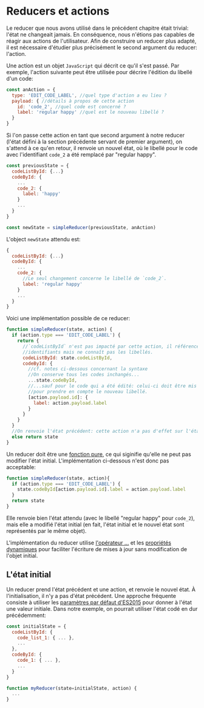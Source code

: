 # Reducers et actions

Le reducer que nous avons utilisé dans le précédent chapitre était trivial: l'état ne changeait jamais. En conséquence, nous n'étions pas capables de réagir aux actions de l'utilisateur. Afin de construire un reducer plus adapté, il est nécessaire d'étudier plus précisément le second argument du reducer: l'action.

Une action est un objet `JavaScript` qui décrit ce qu'il s'est passé. Par exemple, l'action suivante peut être utilisée pour décrire l'édition du libellé d'un code:

```javascript
const anAction = {
  type: 'EDIT_CODE_LABEL', //quel type d'action a eu lieu ?
  payload: { //détails à propos de cette action
    id: 'code_2', //quel code est concerné ?
    label: 'regular happy' //quel est le nouveau libellé ?
  }
}
```

Si l'on passe cette action en tant que second argument à notre reducer (l'état défini à la section précédente servant de premier argument), on s'attend à ce qu'en retour, il renvoie un nouvel état, où le libellé pour le code avec l'identifiant `code_2` a été remplacé par "regular happy".

```javascript
const previousState = {
  codeListById: {...}
  codeById: {
    ...
    code_2: {
      label: 'happy'
    }
    ...
  }
}

const newState = simpleReducer(previousState, anAction)
```
L'object `newState` attendu est:

```javascript
{
  codeListById: {...}
  codeById: {
    ...
    code_2: {
      //Le seul changement concerne le libellé de `code_2`.
      label: 'regular happy'
    }
    ...
  }
}
```

Voici une implémentation possible de ce reducer:

```javascript
function simpleReducer(state, action) {
  if (action.type === 'EDIT_CODE_LABEL') {
    return {
      //`codeListById` n'est pas impacté par cette action, il référence des
      //identifiants mais ne connaît pas les libellés.
      codeListById: state.codeListById,
      codeById: {
        //cf. notes ci-dessous concernant la syntaxe
        //On conserve tous les codes inchangés...
        ...state.codeById,
        //...sauf pour le code qui a été édité: celui-ci doit être mis à jour
        //pour prendre en compte le nouveau libellé.
        [action.payload.id]: {
          label: action.payload.label
        }
      }
    }
  }
  //On renvoie l'état précédent: cette action n'a pas d'effet sur l'état.
  else return state
}
```

Un reducer doit être une [fonction pure](http://redux.js.org/docs/introduction/ThreePrinciples.html#changes-are-made-with-pure-functions), ce qui siginifie qu'elle ne peut pas modifier l'état initial. L'implémentation ci-dessous n'est donc pas acceptable:

```javascript
function simpleReducer(state, action){
  if (action.type === 'EDIT_CODE_LABEL') {
    state.codeById[action.payload.id].label = action.payload.label
  }
  return state
}
```

Elle renvoie bien l'état attendu (avec le libellé "regular happy" pour `code_2`), mais elle a modifié l'état initial (en fait, l'état initial et le nouvel état sont représentés par le même objet).

L'implémentation du reducer utilise [l'opérateur ...](/javascript/syntax.md#spread-operator-with-objects) et les [propriétés dynamiques](/javascript/syntax.md#computed-property-names) pour faciliter l'écriture de mises à jour sans modification de l'objet initial.

## L'état initial

Un reducer prend l'état précédent et une action, et renvoie le nouvel état. À l'initialisation, il n'y a pas d'état précédent. Une approche fréquente consiste à utiliser les [paramètres par défaut d'ES2015](https://developer.mozilla.org/en/docs/Web/JavaScript/Reference/Functions/Default_parameters) pour donner à l'état une valeur initiale. Dans notre exemple, on pourrait utiliser l'état codé en dur précédemment:

```javascript
const initialState = {
  codeListById: {
    code_list_1: { ... },
    ...
  },
  codeById: {
    code_1: { ... },
    ...
  }
}

function myReducer(state=initialState, action) {
  ...
}
```
